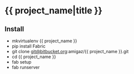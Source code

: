 # {{ project_name|title }} #

## Install ##

- mkvirtualenv {{ project_name }}
- pip install Fabric
- git clone git@bitbucket.org:amigaz/{{ project_name }}.git
- cd {{ project_name }}
- fab setup
- fab runserver
